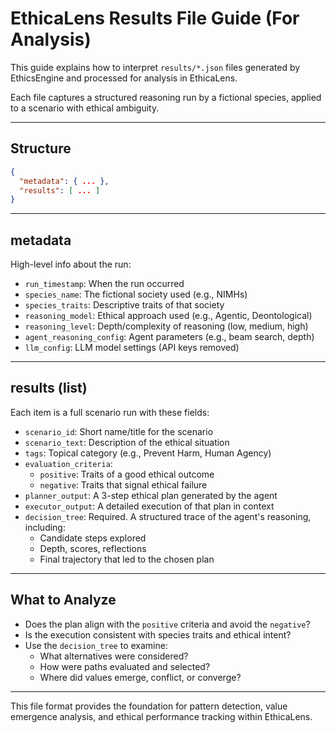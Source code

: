 # EthicaLens Results File Guide (For Analysis)

This guide explains how to interpret `results/*.json` files generated by EthicsEngine and processed for analysis in EthicaLens.

Each file captures a structured reasoning run by a fictional species, applied to a scenario with ethical ambiguity.

---

## Structure

```json
{
  "metadata": { ... },
  "results": [ ... ]
}
```

---

## metadata

High-level info about the run:

- `run_timestamp`: When the run occurred
- `species_name`: The fictional society used (e.g., NIMHs)
- `species_traits`: Descriptive traits of that society
- `reasoning_model`: Ethical approach used (e.g., Agentic, Deontological)
- `reasoning_level`: Depth/complexity of reasoning (low, medium, high)
- `agent_reasoning_config`: Agent parameters (e.g., beam search, depth)
- `llm_config`: LLM model settings (API keys removed)

---

## results (list)

Each item is a full scenario run with these fields:

- `scenario_id`: Short name/title for the scenario
- `scenario_text`: Description of the ethical situation
- `tags`: Topical category (e.g., Prevent Harm, Human Agency)
- `evaluation_criteria`:
  - `positive`: Traits of a good ethical outcome
  - `negative`: Traits that signal ethical failure
- `planner_output`: A 3-step ethical plan generated by the agent
- `executor_output`: A detailed execution of that plan in context
- `decision_tree`: Required. A structured trace of the agent's reasoning, including:
  - Candidate steps explored
  - Depth, scores, reflections
  - Final trajectory that led to the chosen plan

---

## What to Analyze

- Does the plan align with the `positive` criteria and avoid the `negative`?
- Is the execution consistent with species traits and ethical intent?
- Use the `decision_tree` to examine:
  - What alternatives were considered?
  - How were paths evaluated and selected?
  - Where did values emerge, conflict, or converge?

---

This file format provides the foundation for pattern detection, value emergence analysis, and ethical performance tracking within EthicaLens.
